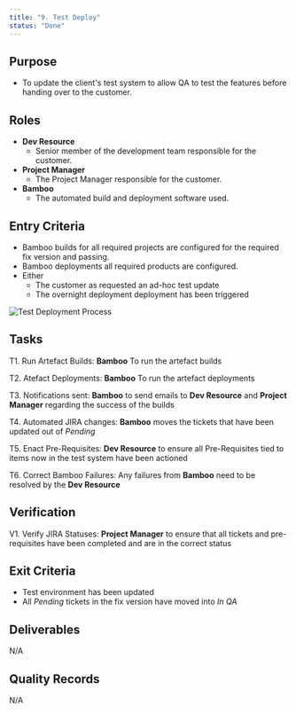 ```yaml
---
title: "9. Test Deploy"
status: "Done"
---
```


## Purpose
- To update the client's test system to allow QA to test the features before handing over to the customer.

## Roles
- **Dev Resource**
	- Senior member of the development team responsible for the customer.
- **Project Manager**
	- The Project Manager responsible for the customer.
- **Bamboo**
	- The automated build and deployment software used.

## Entry Criteria
- Bamboo builds for all required projects are configured for the required fix version and passing.
- Bamboo deployments all required products are configured.
- Either
	- The customer as requested an ad-hoc test update
	- The overnight deployment deployment has been triggered

![Test Deployment Process](/DevelopmentTeamProcess/images/TestDeployment/TestDeploymentFlow.png)

## Tasks
T1. 	Run Artefact Builds: **Bamboo** To run the artefact builds

T2.		 Atefact Deployments: **Bamboo** To run the artefact deployments

T3.		Notifications sent: **Bamboo** to send emails to **Dev Resource** and **Project Manager** regarding the success of the builds

T4.		Automated JIRA changes:  **Bamboo** moves the tickets that have been updated out of *Pending*

T5.		Enact Pre-Requisites:  **Dev Resource** to ensure all Pre-Requisites tied to items now in the test system have been actioned

T6.		Correct Bamboo Failures:  Any failures from **Bamboo** need to be resolved by the **Dev Resource**
		

## Verification
V1.		Verify JIRA Statuses:  **Project Manager** to ensure that all tickets and pre-requisites have been completed and are in the correct status

## Exit Criteria
- Test environment has been updated
- All *Pending* tickets in the fix version have moved into  *In QA*

## Deliverables
N/A

## Quality Records 
N/A